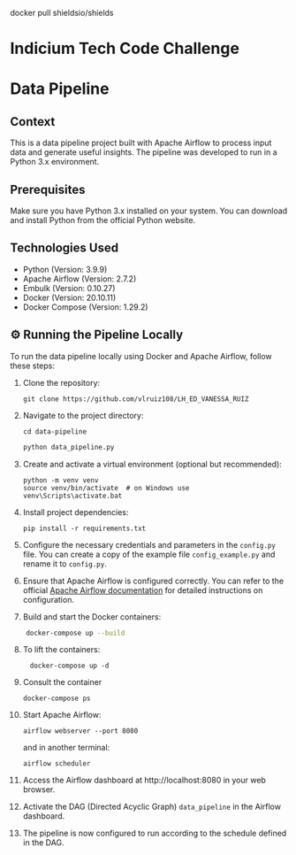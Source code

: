 docker pull shieldsio/shields

# Indicium Tech Code Challenge
# Data Pipeline


## Context

This is a data pipeline project built with Apache Airflow to process input data and generate useful insights. The pipeline was developed to run in a Python 3.x environment.

## Prerequisites

Make sure you have Python 3.x installed on your system. You can download and install Python from the official Python website.


## Technologies Used

- Python (Version: 3.9.9)
- Apache Airflow (Version: 2.7.2)
- Embulk (Version: 0.10.27)
- Docker (Version: 20.10.11)
- Docker Compose (Version: 1.29.2)

## ⚙️ Running the Pipeline Locally

To run the data pipeline locally using Docker and Apache Airflow, follow these steps:

1. Clone the repository:

    ```
    git clone https://github.com/vlruiz108/LH_ED_VANESSA_RUIZ
    ```

2. Navigate to the project directory:

    ```
    cd data-pipeline
    ```
    ```bash
    python data_pipeline.py
    ```

3. Create and activate a virtual environment (optional but recommended):

    ```
    python -m venv venv
    source venv/bin/activate  # on Windows use venv\Scripts\activate.bat
   ```

4. Install project dependencies:

    ```
    pip install -r requirements.txt
    ```

5. Configure the necessary credentials and parameters in the `config.py` file. You can create a copy of the example file `config_example.py` and rename it to `config.py`.

6. Ensure that Apache Airflow is configured correctly. You can refer to the official [Apache Airflow documentation](https://airflow.apache.org/docs/apache-airflow/stable/start/local.html) for detailed instructions on configuration.

7. Build and start the Docker containers:

```bash
    docker-compose up --build
```

8. To lift the containers:
```
     docker-compose up -d
```
9. Consult the container

    ```
    docker-compose ps
    ```    


10. Start Apache Airflow:

    ```
    airflow webserver --port 8080
    ```

    and in another terminal:

    ```
    airflow scheduler
    ```

11. Access the Airflow dashboard at http://localhost:8080 in your web browser.

12. Activate the DAG (Directed Acyclic Graph) `data_pipeline` in the Airflow dashboard.

13. The pipeline is now configured to run according to the schedule defined in the DAG.

